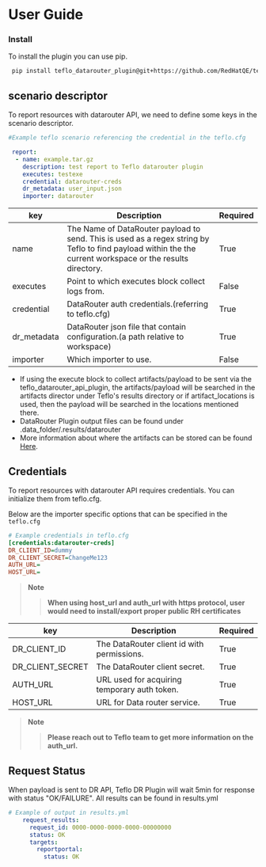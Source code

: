 # User Guide

### Install
To install the plugin you can use pip. 
```bash
 pip install teflo_datarouter_plugin@git+https://github.com/RedHatQE/teflo_datarouter_api_plugin.git@<tagged_branch>
```

## scenario descriptor

To report resources with datarouter API, we need to define some keys in the scenario descriptor.


  ```yaml
  #Example teflo scenario referencing the credential in the teflo.cfg
  
   report:
    - name: example.tar.gz
      description: test report to Teflo datarouter plugin
      executes: testexe
      credential: datarouter-creds
      dr_metadata: user_input.json
      importer: datarouter

  ```    


|key| Description | Required|
|  ---  |   ----  | ---  |
|name|The Name of DataRouter payload to send. This is used as a regex string by Teflo to find payload within the the current workspace or the results directory.| True|
|executes|Point to which executes block collect logs from.| False|
|credential|DataRouter auth credentials.(referring to teflo.cfg)| True|
|dr_metadata|DataRouter json file that contain configuration.(a path relative to workspace)| True|
|importer|Which importer to use.| False|


  * If using the execute block to collect artifacts/payload to be sent via the teflo_datarouter_api_plugin, the artifacts/payload will be searched in the artifacts director under Teflo's results directory or if artifact_locations is used, then the payload will be searched in the locations mentioned there.
  * DataRouter Plugin output files can be found under .data_folder/.results/datarouter
  * More information about where the artifacts can be stored can be found [Here](https://teflo.readthedocs.io/en/latest/users/definitions/report.html#finding-the-right-artifacts).

## Credentials
To report resources with datarouter API requires credentials. You can initialize them from teflo.cfg.

Below are the importer specific options that can be specified in the `teflo.cfg` 

```ini
# Example credentials in teflo.cfg
[credentials:datarouter-creds]
DR_CLIENT_ID=dummy
DR_CLIENT_SECRET=ChangeMe123
AUTH_URL=
HOST_URL=
  ```
> **Note**  
>  > **When using host_url and auth_url with https protocol, user would need to install/export proper public RH certificates**

|key| Description | Required|
|  ---  |   ----  | ---  |
|DR_CLIENT_ID|The DataRouter client id with permissions.| True|
|DR_CLIENT_SECRET|The DataRouter client secret.| True|
|AUTH_URL|URL used for acquiring temporary auth token.| True|
|HOST_URL|URL for Data router service.| True|

> **Note**  
>  > **Please reach out to Teflo team to get more information on the auth_url.**


## Request Status

When payload is sent to DR API, Teflo DR Plugin will wait 5min for response with status "OK/FAILURE".
All results can be found in results.yml

```yaml
# Example of output in results.yml
    request_results:
      request_id: 0000-0000-0000-0000-00000000
      status: OK
      targets:
        reportportal:
          status: OK
  ```
